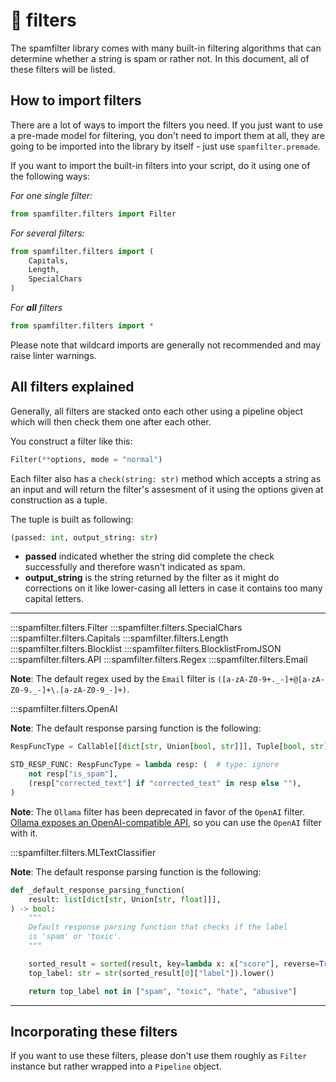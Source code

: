 # 📢 filters

The spamfilter library comes with many built-in filtering algorithms that can determine whether a string is spam
or rather not. In this document, all of these filters will be listed.

## How to import filters

There are a lot of ways to import the filters you need. If you just want to use a pre-made model for filtering,
you don't need to import them at all, they are going to be imported into the library by itself - just use `spamfilter.premade`.

If you want to import the built-in filters into your script, do it using one of the following ways:

*For one single filter:*

```python
from spamfilter.filters import Filter
```

*For several filters:*

```python
from spamfilter.filters import (
    Capitals,
    Length,
    SpecialChars
)
```

*For **all** filters*

```python
from spamfilter.filters import *
```

Please note that wildcard imports are generally not recommended and may raise linter warnings.

## All filters explained

Generally, all filters are stacked onto each other using a pipeline object which will then check them one after each other.

You construct a filter like this:

```python
Filter(**options, mode = "normal")
```

Each filter also has a `check(string: str)` method which accepts a string as an input and will return the filter's assesment of it using the options given at construction as a tuple.

The tuple is built as following:

```python
(passed: int, output_string: str)
```

- **passed** indicated whether the string did complete the check successfully and therefore wasn't indicated as spam.
- **output_string** is the string returned by the filter as it might do corrections on it like lower-casing all letters in case it contains too many capital letters.

---

:::spamfilter.filters.Filter
:::spamfilter.filters.SpecialChars
:::spamfilter.filters.Capitals
:::spamfilter.filters.Length
:::spamfilter.filters.Blocklist
:::spamfilter.filters.BlocklistFromJSON
:::spamfilter.filters.API
:::spamfilter.filters.Regex
:::spamfilter.filters.Email

**Note**: The default regex used by the `Email` filter is `([a-zA-Z0-9+._-]+@[a-zA-Z0-9._-]+\.[a-zA-Z0-9_-]+)`.

:::spamfilter.filters.OpenAI

**Note**: The default response parsing function is the following:

```python
RespFuncType = Callable[[dict[str, Union[bool, str]]], Tuple[bool, str]]

STD_RESP_FUNC: RespFuncType = lambda resp: (  # type: ignore
    not resp["is_spam"],
    (resp["corrected_text"] if "corrected_text" in resp else ""),
)
```

**Note**: The `Ollama` filter has been deprecated in favor of the `OpenAI` filter.
[Ollama exposes an OpenAI-compatible API](https://ollama.com/blog/openai-compatibility), so you can use the `OpenAI` filter with it.

:::spamfilter.filters.MLTextClassifier

**Note**: The default response parsing function is the following:

```python
def _default_response_parsing_function(
    result: list[dict[str, Union[str, float]]],
) -> bool:
    """
    Default response parsing function that checks if the label
    is 'spam' or 'toxic'.
    """

    sorted_result = sorted(result, key=lambda x: x["score"], reverse=True)
    top_label: str = str(sorted_result[0]["label"]).lower()

    return top_label not in ["spam", "toxic", "hate", "abusive"]
```

---

## Incorporating these filters

If you want to use these filters, please don't use them roughly as `Filter` instance but rather wrapped into a `Pipeline` object.

